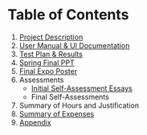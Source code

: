 # Table of Contents
1. [Project Description](https://github.com/AdoniaJ1/SeniorDesign/blob/ce46e4dcfc9eee2d063438bc35ad8bfcc9e35184/ProjectDescription.md)
2. [User Manual & UI Documentation](https://github.com/AdoniaJ1/SeniorDesign/blob/efd55099d66f10f68d659588c703131326d9b428/User%20Documentation_Manual%20(NEW).pdf)
3. [Test Plan & Results](https://github.com/AdoniaJ1/SeniorDesign/blob/main/TestPlan.md)
4. [Spring Final PPT](https://github.com/AdoniaJ1/SeniorDesign/blob/main/Final%20Presentation.pptx)
5. [Final Expo Poster](https://github.com/AdoniaJ1/SeniorDesign/blob/main/Final%20Senior%20Design%20Poster.pptx)
6.  Assessments
	-  [Initial Self-Assessment Essays](https://github.com/AdoniaJ1/SeniorDesign/blob/main/SelfAssessmentEssays.md)
	- Final Self-Assessments
7. Summary of Hours and Justification
8. [Summary of Expenses](https://github.com/AdoniaJ1/SeniorDesign/blob/main/Budget%20Spreadsheet.xlsx)
9. [Appendix](https://github.com/AdoniaJ1/SeniorDesign/blob/main/Appendix.md)

